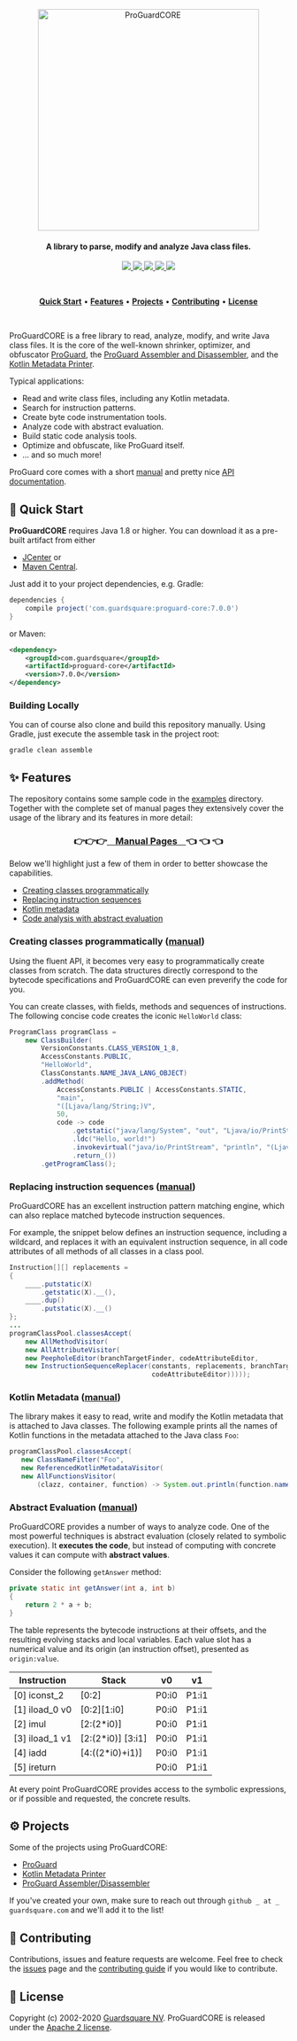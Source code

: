 <p align="center">
  <br />
  <br />
  <a href="https://www.guardsquare.com/en/products/proguard">
    <img
      src="https://www.guardsquare.com/sites/default/files/media/ProGuard-CORE-logo.png"
      alt="ProGuardCORE" width="400">
  </a>
</p>

<h4 align="center">A library to parse, modify and analyze Java class files.</h4>

<!-- Badges -->
<p align="center">
  <!-- CI -->
  <a href="https://github.com/Guardsquare/proguard-core/actions?query=workflow%3A%22Continuous+Integration%22">
    <img src="https://github.com/Guardsquare/proguard-core/workflows/Continuous%20Integration/badge.svg">
  </a>

  <!-- Github version -->
  <a href="releases">
    <img src="https://img.shields.io/github/v/release/guardsquare/proguard-core">
  </a>

  <!-- Maven -->
  <a href="https://search.maven.org/search?q=g:com.guardsquare">
    <img src="https://img.shields.io/maven-central/v/com.guardsquare/proguard-core">
  </a>

  <!-- License -->
  <a href="LICENSE">
    <img src="https://img.shields.io/github/license/guardsquare/proguard-core">
  </a>

  <!-- Twitter -->
  <a href="https://twitter.com/Guardsquare">
    <img src="https://img.shields.io/twitter/follow/guardsquare?style=social">
  </a>

</p>

<br />
<p align="center">
  <a href="#-quick-start"><b>Quick Start</b></a> •
  <a href="#-features"><b>Features</b></a> •
  <a href="#-projects"><b>Projects</b></a> •
  <a href="#-contributing"><b>Contributing</b></a> •
  <a href="#-license"><b>License</b></a>
</p>
<br />

ProGuardCORE is a free library to read, analyze, modify, and write Java class
files. It is the core of the well-known shrinker, optimizer, and obfuscator
[ProGuard](https://www.guardsquare.com/proguard), the [ProGuard
Assembler and Disassembler](https://github.com/guardsquare/proguard-assembler),
and the [Kotlin Metadata
Printer](https://github.com/Guardsquare/kotlin-metadata-printer).

Typical applications:

- Read and write class files, including any Kotlin metadata.
- Search for instruction patterns.
- Create byte code instrumentation tools.
- Analyze code with abstract evaluation.
- Build static code analysis tools.
- Optimize and obfuscate, like ProGuard itself.
- ... and so much more!

ProGuard core comes with a short [manual](https://guardsquare.github.io/proguard-core/) and pretty nice
[API documentation](https://guardsquare.github.io/proguard-core/api/).

## 🚀 Quick Start

**ProGuardCORE** requires Java 1.8 or higher. You can download it as a pre-built
artifact from either

- [JCenter](https://bintray.com/guardsquare/proguard) or
- [Maven Central](https://search.maven.org/search?q=g:com.guardsquare).

Just add it to your project dependencies, e.g. Gradle:

```gradle
dependencies {
    compile project('com.guardsquare:proguard-core:7.0.0')
}
```
or Maven:

```xml
<dependency>
    <groupId>com.guardsquare</groupId>
    <artifactId>proguard-core</artifactId>
    <version>7.0.0</version>
</dependency>
```

### Building Locally

You can of course also clone and build this repository manually. Using Gradle,
just execute the assemble task in the project root:

```shell
gradle clean assemble
```

## ✨ Features

The repository contains some sample code in the [examples](examples) directory.
Together with the complete set of manual pages they extensively cover the usage
of the library and its features in more detail:

<h3 align="center">
👉👉👉<a href="docs/md">&nbsp;&nbsp;&nbsp; Manual Pages &nbsp;&nbsp;&nbsp;</a>👈 👈 👈
</h3>

Below we'll highlight just a few of them in order to better showcase the
capabilities.

- [Creating classes programmatically](#creating-classes-programmatically-manual)
- [Replacing instruction sequences](#replacing-instruction-sequences-manual)
- [Kotlin metadata](#kotlin-metadata-manual)
- [Code analysis with abstract evaluation](#abstract-evaluation-manual)

### Creating classes programmatically ([manual](docs/md/creating.md))

Using the fluent API, it becomes very easy to programmatically create
classes from scratch. The data structures directly correspond to the bytecode
specifications and ProGuardCORE can even preverify the code for you.

You can create classes, with fields, methods and sequences of
instructions. The following concise code creates the iconic `HelloWorld` class:

```java
ProgramClass programClass =
    new ClassBuilder(
        VersionConstants.CLASS_VERSION_1_8,
        AccessConstants.PUBLIC,
        "HelloWorld",
        ClassConstants.NAME_JAVA_LANG_OBJECT)
        .addMethod(
            AccessConstants.PUBLIC | AccessConstants.STATIC,
            "main",
            "([Ljava/lang/String;)V",
            50,
            code -> code
                .getstatic("java/lang/System", "out", "Ljava/io/PrintStream;")
                .ldc("Hello, world!")
                .invokevirtual("java/io/PrintStream", "println", "(Ljava/lang/String;)V")
                .return_())
        .getProgramClass();
```

### Replacing instruction sequences ([manual](docs/md/patternmatching.md))

ProGuardCORE has an excellent instruction pattern matching engine, which
can also replace matched bytecode instruction sequences.

For example, the snippet below defines an instruction sequence, including a
wildcard, and replaces it with an equivalent instruction sequence, in all code
attributes of all methods of all classes in a class pool.

```java
Instruction[][] replacements =
{
    ____.putstatic(X)
        .getstatic(X).__(),
    ____.dup()
        .putstatic(X).__()
};
...
programClassPool.classesAccept(
    new AllMethodVisitor(
    new AllAttributeVisitor(
    new PeepholeEditor(branchTargetFinder, codeAttributeEditor,
    new InstructionSequenceReplacer(constants, replacements, branchTargetFinder,
                                    codeAttributeEditor)))));
```

### Kotlin Metadata ([manual](docs/md))

The library makes it easy to read, write and modify the Kotlin metadata that is
attached to Java classes. The following example prints all the names of Kotlin
functions in the metadata attached to the Java class `Foo`:

```java
programClassPool.classesAccept(
   new ClassNameFilter("Foo",
   new ReferencedKotlinMetadataVisitor(
   new AllFunctionsVisitor(
       (clazz, container, function) -> System.out.println(function.name)))));
```

### Abstract Evaluation ([manual](https://guardsquare.github.io/proguard-core/analyzing.html))

ProGuardCORE provides a number of ways to analyze code. One of the most
powerful techniques is abstract evaluation (closely related to symbolic
execution). It **executes the code**, but instead of computing with concrete values
it can compute with **abstract values**.

Consider the following `getAnswer` method:

```java
private static int getAnswer(int a, int b)
{
    return 2 * a + b;
}
```

The table represents the bytecode instructions at their
offsets, and the resulting evolving stacks and local variables.  Each value
slot has a numerical value and its origin (an instruction offset), presented as
`origin:value`.

| Instruction      | Stack             | v0    | v1    |
|------------------|-------------------|-------|-------|
| [0] iconst\_2    | [0:2]             | P0:i0 | P1:i1 |
| [1] iload\_0 v0  | [0:2][1:i0]       | P0:i0 | P1:i1 |
| [2] imul         | [2:(2*i0)]        | P0:i0 | P1:i1 |
| [3] iload\_1 v1  | [2:(2*i0)] [3:i1] | P0:i0 | P1:i1 |
| [4] iadd         | [4:((2*i0)+i1)]   | P0:i0 | P1:i1 |
| [5] ireturn      |                   | P0:i0 | P1:i1 |

At every point ProGuardCORE provides access to the symbolic expressions, or
if possible and requested, the concrete results.

## ⚙️ Projects

Some of the projects using ProGuardCORE:

- [ProGuard](https://github.com/Guardsquare/proguard)
- [Kotlin Metadata Printer](https://github.com/Guardsquare/kotlin-metadata-printer)
- [ProGuard Assembler/Disassembler](https://github.com/Guardsquare/proguard-assembler)

If you've created your own, make sure to reach out through `github _ at _
guardsquare.com` and we'll add it to the list!

## 🤝 Contributing

Contributions, issues and feature requests are welcome.
Feel free to check the [issues](issues) page and the [contributing
guide](blob/master/CONTRIBUTING.md) if you would like to contribute.

## 📝 License

Copyright (c) 2002-2020 [Guardsquare NV](https://www.guardsquare.com/).
ProGuardCORE is released under the [Apache 2 license](LICENSE).
